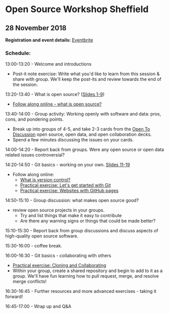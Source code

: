 # Open Source Workshop Sheffield

## 28 November 2018

**Registration and event details:** [Eventbrite](https://www.eventbrite.co.uk/e/introduction-to-open-source-tickets-51296881353 )

### Schedule: 

13:00-13:20 - Welcome and introductions
   - Post-it note exercise: Write what you'd like to learn from this session & share with group. We'll keep the post-its and review towards the end of the session. 

13:20-13:40 - What is open source? ([Slides 1-9](https://docs.google.com/presentation/d/1a2uBPu_P5LoyaGp9Q3Q0e8vp5hsUtonyWyUbzkXBdA4/edit#slide=id.p))
   - [Follow along online - what is open source?](https://open-source-for-researchers.github.io/open-source-workshop/01-what-is-open-source)

13:40-14:00 - Group activity: Working openly with software and data: pros, cons, and pondering points. 
   - Break up into groups of 4-5, and take 2-3 cards from the [Open To Discussion](https://github.com/baricks/opentodiscussion/commit/7379a27aef4b3d5ba28b6eba79f5b5f9ad549bec) open source, open data, and open collaboration decks. 
   - Spend a few minutes discussing the issues on your cards. 

14:00-14:20 - Report back from groups. Were any open source or open data related issues controversial?

14:20-14:50 - Git basics - working on your own. [Slides 11-19](https://docs.google.com/presentation/d/1a2uBPu_P5LoyaGp9Q3Q0e8vp5hsUtonyWyUbzkXBdA4/edit#slide=id.g30e60a4b80_0_7)

   - Follow along online: 
      - [What is version control?](02-what-is-version-control)
      - [Practical exercise: Let's get started with Git](practicalexercises/github/git-01-lets-get-started-with-github)
      - [Practical exercise: Websites with GitHub pages](practicalexercises/github/git-03-websites-with-github-pages)
      
14:50-15:10 - Group discussion: what makes open source good? 

   - review open source projects in your groups. 
      - Try and list things that make it easy to contribute
      - Are there any warning signs or things that could be made better? 
      
15:10-15:30 - Report back from group discussions and discuss aspects of high-quality open source software.
   
15:30-16:00 - coffee break. 

16:00-16:30 - Git basics - collaborating with others

   - [Practical exercise: Cloning and Collaborating](practicalexercises/github/git-02-cloning-and-collaborating)
   - Within your group, create a shared repository and begin to add to it as a group. We'll have fun learning how to pull request, merge, and resolve merge conflicts! 
    
16:30-16:45 - Further resources and more advanced exercises - taking it forward! 

16:45-17:00 - Wrap up and Q&A

